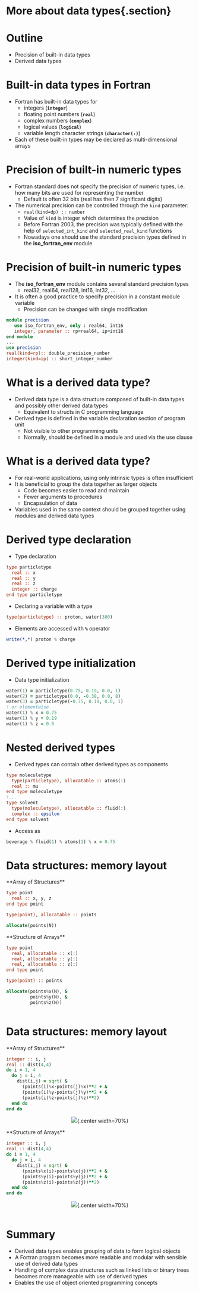 # More about data types{.section}

# Outline

- Precision of built-in data types
- Derived data types

# Built-in data types in Fortran

- Fortran has built-in data types for
    - integers (**`integer`**)
    - floating point numbers (**`real`**)
    - complex numbers (**`complex`**)
    - logical values (**`logical`**)
    - variable length character strings (**`character(:)`**)
- Each of these built-in types may be declared as multi-dimensional arrays

# Precision of built-in numeric types

- Fortran standard does not specify the precision of numeric types, i.e.
  how many bits are used for representing the number
    - Default is often 32 bits (real has then 7 significant digits)
- The numerical precision can be controlled through the `kind` parameter:
    - `real(kind=dp) :: number`
    - Value of `kind` is integer which determines the precision
    - Before Fortran 2003, the precision was typically defined with the help of
      `selected_int_kind` and `selected_real_kind` functions
    - Nowadays one should use the standard precision types defined in the 
      **iso_fortran_env** module

# Precision of built-in numeric types  
  
- The **iso_fortran_env** module  contains several standard precision types
    - real32, real64, real128, int16, int32, ...
- It is often a good practice to specify precision in a constant module variable
    - Precision can be changed with single modification


```fortran
module precision
   use iso_fortran_env, only : real64, int16 
   integer, parameter :: rp=real64, ip=int16
end module
...
use precision
real(kind=rp):: double_precision_number
integer(kind=ip) :: short_integer_number
```

# What is a derived data type?

- Derived data type is a data structure composed of built-in data
  types and possibly other derived data types
    - Equivalent to structs in C programming language
- Derived type is defined in the variable declaration section of
  program unit
    - Not visible to other programming units
    - Normally, should be defined in a module and used via the use clause

# What is a derived data type?

- For real-world applications, using only intrinsic types is often
  insufficient
- It is beneficial to group the data together as larger objects
    - Code becomes easier to read and maintain
    - Fewer arguments to procedures
    - Encapsulation of data
- Variables used in the same context should be grouped together using
  modules and derived data types

# Derived type declaration

- Type declaration 

``` fortran
type particletype
  real :: x 
  real :: y
  real :: z
  integer :: charge 
end type particletype
```

- Declaring a variable with a type 

``` fortran
type(particletype) :: proton, water(300)
```

- Elements are accessed with **`%`** operator 

``` fortran
write(*,*) proton % charge
```

# Derived type initialization

- Data type initialization 

``` fortran
water(1) = particletype(0.75, 0.19, 0.0, 1)
water(2) = particletype(0.0, -0.38, 0.0, 8) 
water(3) = particletype(-0.75, 0.19, 0.0, 1) 
! or elementwise
water(1) % x = 0.75 
water(1) % y = 0.19 
water(1) % z = 0.0
```

# Nested derived types

- Derived types can contain other derived types as components 

``` fortran
type moleculetype 
  type(particletype), allocatable :: atoms(:) 
  real :: mu
end type moleculetype 
!... 
type solvent 
  type(moleculetype), allocatable :: fluid(:)
  complex :: epsilon 
end type solvent
```

- Access as 

``` fortran
beverage % fluid(1) % atoms(1) % x = 0.75
```

# Data structures: memory layout

<div class="column">
**Array of Structures**

``` fortran
type point 
  real :: x, y, z
end type point

type(point), allocatable :: points

allocate(points(N))
```
</div>
<div class="column">
**Structure of Arrays**

``` fortran
type point 
  real, allocatable :: x(:) 
  real, allocatable :: y(:) 
  real, allocatable :: z(:)
end type point

type(point) :: points

allocate(points%x(N), & 
         points%y(N), & 
         points%z(N))
```

</div>

# Data structures: memory layout

<div class="column">
**Array of Structures**

``` fortran
integer :: i, j
real :: dist(4,4)
do i = 1, 4
  do j = i, 4 
    dist(i,j) = sqrt( & 
      (points(i)%x-points(j)%x)**2 + &
      (points(i)%y-points(j)%y)**2 + &
      (points(i)%z-points(j)%z)**2)
  end do
end do
```
<center>

![](img/fortran_mem_layout_scattered.png){.center width=70%}

</center>

</div>
<div class="column">
**Structure of Arrays**

``` fortran
integer :: i, j
real :: dist(4,4)
do i = 1, 4
  do j = i, 4 
    dist(i,j) = sqrt( & 
      (points%x(i)-points%x(j))**2 + &
      (points%y(i)-points%y(j))**2 + &
      (points%z(i)-points%z(j))**2)
  end do
end do
```

<center>

![](img/fortran_mem_layout_contiguous.png){.center width=70%}

</center>

</div>

# Summary

- Derived data types enables grouping of data to form logical objects
- A Fortran program becomes more readable and modular with sensible
  use of derived data types
- Handling of complex data structures such as linked lists or binary
  trees becomes more manageable with use of derived types
- Enables the use of object oriented programming concepts

